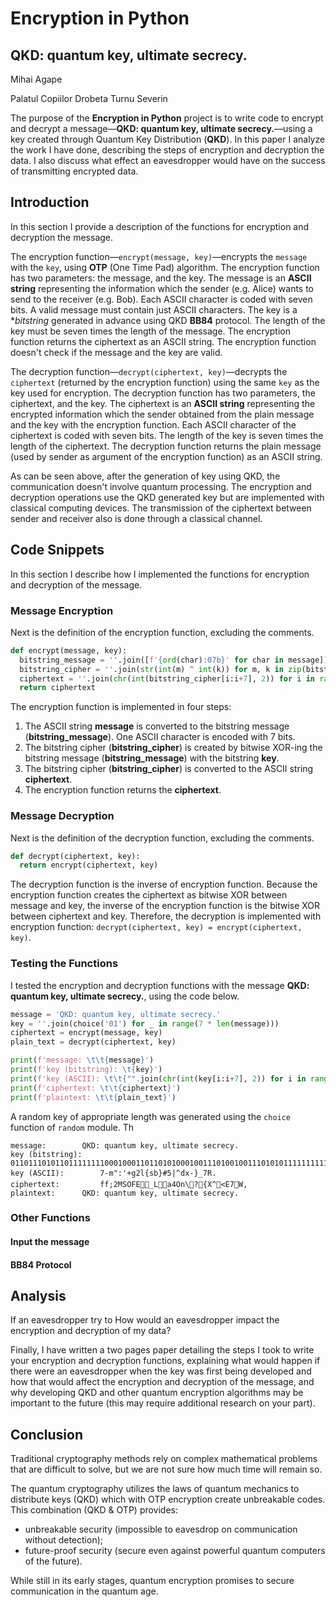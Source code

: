 # Encryption in Python
## QKD: quantum key, ultimate secrecy.

Mihai Agape

Palatul Copiilor Drobeta Turnu Severin

The purpose of the **Encryption in Python** project is to write code to encrypt and decrypt a message—**QKD: quantum key, ultimate secrecy.**—using a key created through Quantum Key Distribution (**QKD**). In this paper I analyze the work I have done, describing the steps of encryption and decryption the data. I also discuss what effect an eavesdropper would have on the success of transmitting encrypted data.

## Introduction
In this section I provide a description of the functions for encryption and decryption the message.

The encryption function—`encrypt(message, key)`—encrypts the `message` with the `key`, using **OTP** (One Time Pad) algorithm. The encryption function has two parameters: the message, and the key. The message is an **ASCII string** representing the information which the sender (e.g. Alice) wants to send to the receiver (e.g. Bob). Each ASCII character is coded with seven bits. A valid message must contain just ASCII characters. The key is a **bitstring* generated in advance using QKD **BB84** protocol. The length of the key must be seven times the length of the message. The encryption function returns the ciphertext as an ASCII string. The encryption function doesn't check if the message and the key are valid.

The decryption function—`decrypt(ciphertext, key)`—decrypts the `ciphertext` (returned by the encryption function) using the same `key` as the key used for encryption. The decryption function has two parameters, the ciphertext, and the key. The ciphertext is an **ASCII string** representing the encrypted information which the sender obtained from the plain message and the key with the encryption function. Each ASCII character of the ciphertext is coded with seven bits. The length of the key is seven times the length of the ciphertext. The decryption function returns the plain message (used by sender as argument of the encryption function) as an ASCII string.

As can be seen above, after the generation of key using QKD, the communication doesn't involve quantum processing. The encryption and decryption operations use the QKD generated key but are implemented with classical computing devices. The transmission of the ciphertext between sender and receiver also is done through a classical channel.

## Code Snippets
In this section I describe how I implemented the functions for encryption and decryption of the message.
### Message Encryption
Next is the definition of the encryption function, excluding the comments.
```python
def encrypt(message, key):
  bitstring_message = ''.join([f'{ord(char):07b}' for char in message])
  bitstring_cipher = ''.join(str(int(m) ^ int(k)) for m, k in zip(bitstring_message, key))
  ciphertext = ''.join(chr(int(bitstring_cipher[i:i+7], 2)) for i in range(0, len(bitstring_cipher), 7))
  return ciphertext  
```
The encryption function is implemented in four steps:
1.	The ASCII string **message** is converted to the bitstring message (**bitstring_message**). One ASCII character is encoded with 7 bits.
2.	The bitstring cipher (**bitstring_cipher**) is created by bitwise XOR-ing the bitstring message (**bitstring_message**) with the bitstring **key**.
3.	The bitstring cipher (**bitstring_cipher**) is converted to the ASCII string **ciphertext**.
4.	The encryption function returns the **ciphertext**.

### Message Decryption
Next is the definition of the decryption function, excluding the comments.
```python
def decrypt(ciphertext, key):
  return encrypt(ciphertext, key)
```
The decryption function is the inverse of encryption function. Because the encryption function creates the ciphertext as bitwise XOR between message and key, the inverse of the encryption function is the bitwise XOR between ciphertext and key. Therefore, the decryption is implemented with encryption function: `decrypt(ciphertext, key) = encrypt(ciphertext, key)`.

### Testing the Functions
I tested the encryption and decryption functions with the message **QKD: quantum key, ultimate secrecy.**, using the code below.
```python
message = 'QKD: quantum key, ultimate secrecy.'
key = ''.join(choice('01') for _ in range(7 * len(message)))
ciphertext = encrypt(message, key)
plain_text = decrypt(ciphertext, key)

print(f'message: \t\t{message}')
print(f'key (bitstring): \t{key}')
print(f'key (ASCII): \t\t{"".join(chr(int(key[i:i+7], 2)) for i in range(0, len(key), 7))}')
print(f'ciphertext: \t\t{ciphertext}')
print(f'plaintext: \t\t{plain_text}')
```
A random key of appropriate length was generated using the `choice` function of `random` module.
Th

```
message: 		QKD: quantum key, ultimate secrecy.
key (bitstring): 	01101110101101111111100010001101101010001001110100100111010101111111111100111011001011011001111011111001100110000011000110001011111010100011001101001101011111100101111011001000011110111100001011011111101101111101101111010010001110001011100000010
key (ASCII): 		7-m":'+g2l{sb}#5|^dx-}_7R.
ciphertext: 		ff;2MSOFE_La4On\?{X^<E7W,
plaintext: 		QKD: quantum key, ultimate secrecy.
```

### Other Functions

#### Input the message
#### BB84 Protocol

## Analysis
If an eavesdropper try to 
How would an eavesdropper impact the encryption and decryption of my data?

Finally, I have written a two pages paper detailing the steps I took to write your encryption and decryption functions, explaining what would happen if there were an eavesdropper when the key was first being developed and how that would affect the encryption and decryption of the message, and why developing QKD and other quantum encryption algorithms may be important to the future (this may require additional research on your part).
## Conclusion

Traditional cryptography methods rely on complex mathematical problems that are difficult to solve, but we are not sure how much time will remain so.

The quantum cryptography utilizes the laws of quantum mechanics to distribute keys (QKD) which with OTP encryption create unbreakable codes. This combination (QKD & OTP) provides:

- unbreakable security (impossible to eavesdrop on communication without detection);
- future-proof security (secure even against powerful quantum computers of the future).

While still in its early stages, quantum encryption promises to secure communication in the quantum age.



